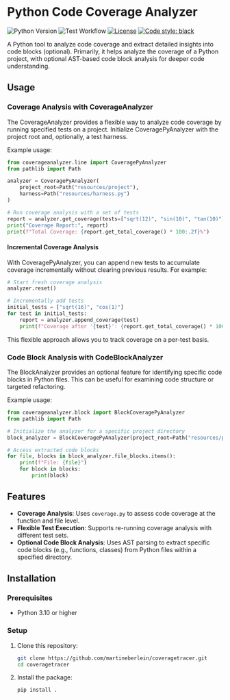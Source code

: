 # Python Code Coverage Analyzer

![Python Version](https://img.shields.io/badge/python-3.13-blue)
![Test Workflow](https://github.com/martineberlein/coveragetracer/actions/workflows/tests.yaml/badge.svg)
[![License](https://img.shields.io/github/license/Naereen/StrapDown.js.svg)](https://github.com/Naereen/StrapDown.js/blob/master/LICENSE)
[![Code style: black](https://img.shields.io/badge/code%20style-black-000000.svg)](https://github.com/psf/black)

A Python tool to analyze code coverage and extract detailed insights into code blocks (optional). Primarily, it helps analyze the coverage of a Python project, with optional AST-based code block analysis for deeper code understanding.

## Usage

### Coverage Analysis with CoverageAnalyzer

The CoverageAnalyzer provides a flexible way to analyze code coverage by running specified tests on a project. Initialize CoveragePyAnalyzer with the project root and, optionally, a test harness.

Example usage:

```python
from coverageanalyzer.line import CoveragePyAnalyzer
from pathlib import Path

analyzer = CoveragePyAnalyzer(
    project_root=Path("resources/project"),
    harness=Path("resources/harness.py")
)

# Run coverage analysis with a set of tests
report = analyzer.get_coverage(tests=["sqrt(12)", "sin(10)", "tan(10)"])
print("Coverage Report:", report)
print(f"Total Coverage: {report.get_total_coverage() * 100:.2f}%")
```

#### Incremental Coverage Analysis

With CoveragePyAnalyzer, you can append new tests to accumulate coverage incrementally without clearing previous results. For example:

```python
# Start fresh coverage analysis
analyzer.reset()

# Incrementally add tests
initial_tests = ["sqrt(16)", "cos(1)"]
for test in initial_tests:
    report = analyzer.append_coverage(test)
    print(f"Coverage after '{test}': {report.get_total_coverage() * 100:.2f}%")
```

This flexible approach allows you to track coverage on a per-test basis.

### Code Block Analysis with CodeBlockAnalyzer

The BlockAnalyzer provides an optional feature for identifying specific code blocks in Python files. This can be useful for examining code structure or targeted refactoring.

Example usage:

```python
from coverageanalyzer.block import BlockCoveragePyAnalyzer
from pathlib import Path

# Initialize the analyzer for a specific project directory
block_analyzer = BlockCoveragePyAnalyzer(project_root=Path("resources/project"))

# Access extracted code blocks
for file, blocks in block_analyzer.file_blocks.items():
    print(f"File: {file}")
    for block in blocks:
        print(block)
```

## Features

- **Coverage Analysis**: Uses `coverage.py` to assess code coverage at the function and file level.
- **Flexible Test Execution**: Supports re-running coverage analysis with different test sets.
- **Optional Code Block Analysis**: Uses AST parsing to extract specific code blocks (e.g., functions, classes) from Python files within a specified directory.

## Installation

### Prerequisites

- Python 3.10 or higher

### Setup

1. Clone this repository:
   ```bash
   git clone https://github.com/martineberlein/coveragetracer.git
   cd coveragetracer
   ```

2. Install the package:
   ```bash
   pip install .
   ```

